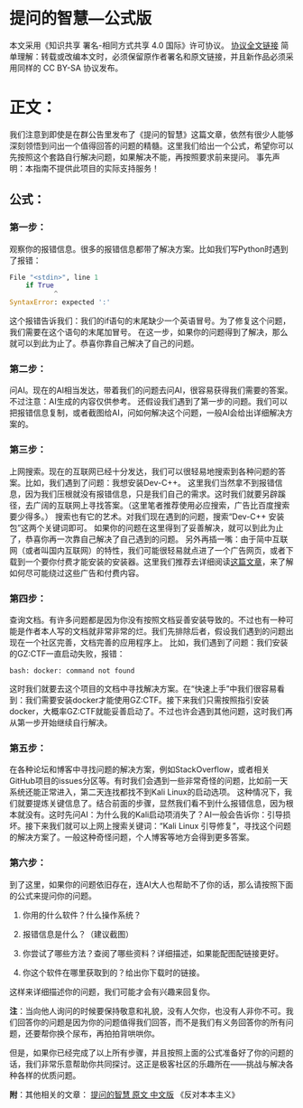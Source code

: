 # 提问的智慧—公式版
本文采用《知识共享 署名-相同方式共享 4.0 国际》许可协议。
[协议全文链接](https://creativecommons.org/licenses/by-sa/4.0/deed.zh)
简单理解：转载或改编本文时，必须保留原作者署名和原文链接，并且新作品必须采用同样的 CC BY-SA 协议发布。

# 正文：
我们注意到即使是在群公告里发布了《提问的智慧》这篇文章，依然有很少人能够深刻领悟到问出一个值得回答的问题的精髓。这里我们给出一个公式，希望你可以先按照这个套路自行解决问题，如果解决不能，再按照要求前来提问。
事先声明：本指南不提供此项目的实际支持服务！

## 公式：
### 第一步：

观察你的报错信息。很多的报错信息都带了解决方案。比如我们写Python时遇到了报错：

```python
File "<stdin>", line 1    
    if True       
           ^
SyntaxError: expected ':'
```

这个报错告诉我们：我们的if语句的末尾缺少一个英语冒号。为了修复这个问题，我们需要在这个语句的末尾加冒号。
在这一步，如果你的问题得到了解决，那么就可以到此为止了。恭喜你靠自己解决了自己的问题。
### 第二步：

问AI。现在的AI相当发达，带着我们的问题去问AI，很容易获得我们需要的答案。不过注意：AI生成的内容仅供参考。
还假设我们遇到了第一步的问题。我们可以把报错信息复制，或者截图给AI，问如何解决这个问题，一般AI会给出详细解决方案的。
### 第三步：

上网搜索。现在的互联网已经十分发达，我们可以很轻易地搜索到各种问题的答案。比如，我们遇到了问题：我想安装Dev-C++。
这里我们当然拿不到报错信息，因为我们压根就没有报错信息，只是我们自己的需求。这时我们就要另辟蹊径，去广阔的互联网上寻找答案。（这里笔者推荐使用必应搜索，广告比百度搜索要少得多。）
搜索也有它的艺术。对我们现在遇到的问题，搜索“Dev-C++ 安装包”这两个关键词即可。
如果你的问题在这里得到了妥善解决，就可以到此为止了，恭喜你再一次靠自己解决了自己遇到的问题。
另外再插一嘴：由于简中互联网（或者叫国内互联网）的特性，我们可能很轻易就点进了一个广告网页，或者下载到一个要你付费才能安装的安装器。这里我们推荐去详细阅读[这篇文章](https://www.criwits.top/missing/software-installation.html)，来了解如何尽可能绕过这些广告和付费内容。

### 第四步：

查询文档。有许多问题都是因为你没有按照文档妥善安装导致的。不过也有一种可能是作者本人写的文档就非常非常的烂。我们先排除后者，假设我们遇到的问题出现在一个社区完善，文档完善的应用程序上。
比如，我们遇到了问题：我们安装的GZ:CTF一直启动失败，报错：

```shell
bash: docker: command not found
```

这时我们就要去这个项目的文档中寻找解决方案。在“快速上手”中我们很容易看到：我们需要安装docker才能使用GZ:CTF。接下来我们只需按照指引安装docker，大概率GZ:CTF就能妥善启动了。不过也许会遇到其他问题，这时我们再从第一步开始继续自行解决。
### 第五步：

在各种论坛和博客中寻找问题的解决方案，例如StackOverflow，或者相关GitHub项目的issues分区等。有时我们会遇到一些非常奇怪的问题，比如前一天系统还能正常进入，第二天连找都找不到Kali Linux的启动选项。
这种情况下，我们就要提炼关键信息了。结合前面的步骤，显然我们看不到什么报错信息，因为根本就没有。这时先问AI：为什么我的Kali启动项消失了？AI一般会告诉你：引导损坏。接下来我们就可以上网上搜索关键词：“Kali Linux 引导修复”，寻找这个问题的解决方案了。一般这种奇怪问题，个人博客等地方会得到更多答案。
### 第六步：

到了这里，如果你的问题依旧存在，连AI大人也帮助不了你的话，那么请按照下面的公式来提问你的问题。

1. 你用的什么软件？什么操作系统？

2. 报错信息是什么？（建议截图）

3. 你尝试了哪些方法？查阅了哪些资料？详细描述，如果能配图配链接更好。

4. 你这个软件在哪里获取到的？给出你下载时的链接。

这样来详细描述你的问题，我们可能才会有兴趣来回复你。

**注**：当向他人询问的时候要保持敬意和礼貌，没有人欠你，也没有人非你不可。我们回答你的问题是因为你的问题值得我们回答，而不是我们有义务回答你的所有问题，还要帮你换个尿布，再拍拍背哄哄你。

但是，如果你已经完成了以上所有步骤，并且按照上面的公式准备好了你的问题的话，我们非常乐意帮助你共同探讨。这正是极客社区的乐趣所在——挑战与解决各种各样的优质问题。

**附**：其他相关的文章：
[提问的智慧 原文 中文版](https://github.com/ryanhanwu/How-To-Ask-Questions-The-Smart-Way/blob/main/README-zh_CN.md)
《反对本本主义》
